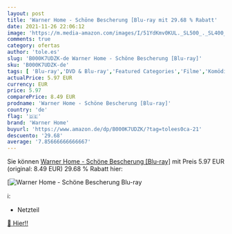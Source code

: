 ```yaml
---
layout: post
title: 'Warner Home - Schöne Bescherung [Blu-ray mit 29.68 % Rabatt'
date: 2021-11-26 22:06:12
image: 'https://m.media-amazon.com/images/I/51YdKmv0KUL._SL500_._SL400_.jpg'
comments: true
category: ofertas
author: 'tole.es'
slug: 'B000K7UDZK-de Warner Home - Schöne Bescherung [Blu-ray]'
sku: 'B000K7UDZK-de'
tags: [ 'Blu-ray','DVD & Blu-ray','Featured Categories','Filme','Komödie & Unterhaltung','warner home', ]
actualPrice: 5.97 EUR
currency: EUR
price: 5.97
comparePrice: 8.49 EUR
prodname: 'Warner Home - Schöne Bescherung [Blu-ray]'
country: 'de'
flag: '🇩🇪'
brand: 'Warner Home'
buyurl: 'https://www.amazon.de/dp/B000K7UDZK/?tag=tolees0ca-21'
descuento: '29.68'
average: '7.85666666666667'
---
```


Sie können [Warner Home - Schöne Bescherung [Blu-ray]](https://www.amazon.de/dp/B000K7UDZK/?tag=tolees0ca-21) mit Preis 5.97 EUR (original: 8.49 EUR) 29.68 % Rabatt hier:

[![Warner Home - Schöne Bescherung [Blu-ray](https://m.media-amazon.com/images/I/51YdKmv0KUL._SL500_._SL400_.jpg)](https://www.amazon.de/dp/B000K7UDZK/?tag=tolees0ca-21)

ℹ️:

- Netzteil

[🛒 Hier!!](https://www.amazon.de/dp/B000K7UDZK/?tag=tolees0ca-21)
